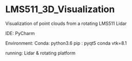 # LMS511_3D_Visualization
Visualization of point clouds from a rotating LMS511 Lidar

IDE: PyCharm

Environment:
Conda: python3.6
pip : pyqt5
conda vtk=8.1


running:
Lidar & rotating platform

